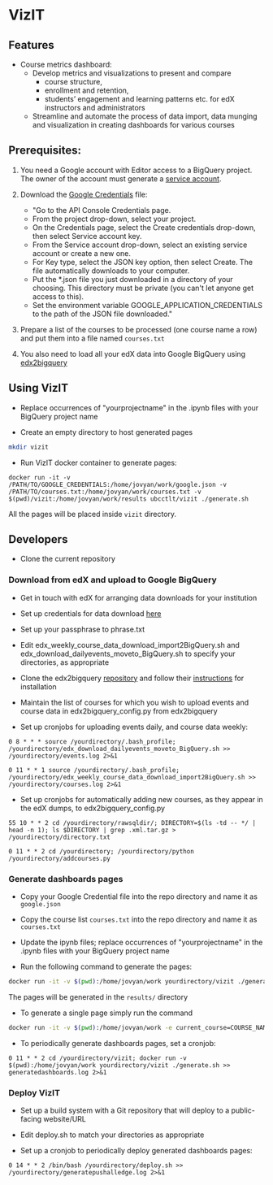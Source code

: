 # VizIT

## Features

- Course metrics dashboard:
  - Develop metrics and visualizations to present and compare
    - course structure,
    - enrollment and retention,
    - students’ engagement and learning patterns etc. for edX instructors and administrators
  - Streamline and automate the process of data import, data munging and visualization in creating dashboards for various courses

## Prerequisites:

1. You need a Google account with Editor access to a BigQuery project. The owner of the account must generate a [service account](https://developers.google.com/identity/protocols/OAuth2ServiceAccount).

2. Download the [Google Credentials](https://developers.google.com/identity/protocols/application-default-credentials) file:

    * "Go to the API Console Credentials page.
    * From the project drop-down, select your project.
    * On the Credentials page, select the Create credentials drop-down, then select Service account key.
    * From the Service account drop-down, select an existing service account or create a new one.
    * For Key type, select the JSON key option, then select Create. The file automatically downloads to your computer.
    * Put the *.json file you just downloaded in a directory of your choosing. This directory must be private (you can't let anyone get access to this).
    * Set the environment variable GOOGLE_APPLICATION_CREDENTIALS to the path of the JSON file downloaded."

3. Prepare a list of the courses to be processed (one course name a row) and put them into a file named `courses.txt`

4. You also need to load all your edX data into Google BigQuery using [edx2bigquery](https://github.com/mitodl/edx2bigquery)

## Using VizIT

* Replace occurrences of "yourprojectname" in the .ipynb files with your BigQuery project name

* Create an empty directory to host generated pages
```bash
mkdir vizit
```

* Run VizIT docker container to generate pages:
```
docker run -it -v /PATH/TO/GOOGLE_CREDENTIALS:/home/jovyan/work/google.json -v /PATH/TO/courses.txt:/home/jovyan/work/courses.txt -v $(pwd)/vizit:/home/jovyan/work/results ubcctlt/vizit ./generate.sh
```
All the pages will be placed inside `vizit` directory.

## Developers

* Clone the current repository

### Download from edX and upload to Google BigQuery

* Get in touch with edX for arranging data downloads for your institution

* Set up credentials for data download [here](http://edx.readthedocs.io/projects/devdata/en/latest/data_czars/credentials.html)

* Set up your passphrase to phrase.txt

* Edit edx_weekly_course_data_download_import2BigQuery.sh and edx_download_dailyevents_moveto_BigQuery.sh to specify your directories, as appropriate

* Clone the edx2bigquery [repository](https://github.com/mitodl/edx2bigquery) and follow their [instructions](https://github.com/mitodl/edx2bigquery/blob/master/README.md) for installation

* Maintain the list of courses for which you wish to upload events and course data in edx2bigquery_config.py from edx2bigquery 

* Set up cronjobs for uploading events daily, and course data weekly:
```
0 8 * * * source /yourdirectory/.bash_profile; /yourdirectory/edx_download_dailyevents_moveto_BigQuery.sh >> /yourdirectory/events.log 2>&1
```
```
0 11 * * 1 source /yourdirectory/.bash_profile; /yourdirectory/edx_weekly_course_data_download_import2BigQuery.sh >> /yourdirectory/courses.log 2>&1
```

* Set up cronjobs for automatically adding new courses, as they appear in the edX dumps, to edx2bigquery_config.py
```
55 10 * * 2 cd /yourdirectory/rawsqldir/; DIRECTORY=$(ls -td -- */ | head -n 1); ls $DIRECTORY | grep .xml.tar.gz > /yourdirectory/directory.txt
```
```
0 11 * * 2 cd /yourdirectory; /yourdirectory/python /yourdirectory/addcourses.py
```

### Generate dashboards pages

* Copy your Google Credential file into the repo directory and name it as `google.json`

* Copy the course list `courses.txt` into the repo directory and name it as `courses.txt`

* Update the ipynb files; replace occurrences of "yourprojectname" in the .ipynb files with your BigQuery project name

* Run the following command to generate the pages:
```bash
docker run -it -v $(pwd):/home/jovyan/work yourdirectory/vizit ./generate.sh
```
The pages will be generated in the `results/` directory

* To generate a single page simply run the command
```bash
docker run -it -v $(pwd):/home/jovyan/work -e current_course=COURSE_NAME yourdirectory/vizit jupyter nbconvert --execute $current_course coursepage.ipynb --ExecutePreprocessor.kernel_name=python && mv coursepage.html results/$current_course.html
```

* To periodically generate dashboards pages, set a cronjob:
```
0 11 * * 2 cd /yourdirectory/vizit; docker run -v $(pwd):/home/jovyan/work yourdirectory/vizit ./generate.sh >> generatedashboards.log 2>&1
```

### Deploy VizIT

* Set up a build system with a Git repository that will deploy to a public-facing website/URL

* Edit deploy.sh to match your directories as appropriate

* Set up a cronjob to periodically deploy generated dashboards pages:
```
0 14 * * 2 /bin/bash /yourdirectory/deploy.sh >> /yourdirectory/generatepushalledge.log 2>&1
```